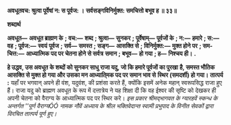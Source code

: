 **अवधूतवच: श्रुत्वा पूर्वेषां न: स पूर्वज: ।** **सर्वसङ्गविनिर्मुक्त: समचित्तो बभूव ह ॥ ३३॥** 

**शब्दार्थ** 

**अवधूत—** **अवधूत ब्राह्मण के** **; वच:—** **शब्द** **; श्रुत्वा—** **सुनकर** **; पूर्वेषाम्—** **पूर्वजों के** **; न:—** **हमारे** **; स:—** **वह** **; पूर्वज:—** **स्वयं** **पूर्वज** **; सर्व—** **समस्त** **; सङ्ग—** **आसक्ति से** **; विनिर्मुक्त:—** **मुक्त होने पर** **; सम-चित्त:—** **आध्यात्मिक पद पर चेतना होने से सर्वत्र** **समान** **; बभूव—** **हो गया** **; ह—** **निश्चय ही।** **.** 

**हे उद्धव, उस अवधूत के शब्दों को सुनकर साधु राजा यदु, जो कि हमारे पूर्वजों का पुरखा** **है, समस्त भौतिक आसक्ति से मुक्त हो गया और उसका मन आध्याति्मक पद पर समान भाव से** **स्थिर (समदर्शी) हो गया।** **तात्पर्य :** यहाँ पर भगवान् अपने ही वंश, यदुवंश, की प्रशंसा करते हैं, क्योंकि इसमें अनेक महान् स्वरूपसिद्ध राजा हुए हैं। राजा यदु को ब्राह्मण अवधूत के रूप में दत्तात्रेय ने यह शिक्षा दी कि वह ईश्वर की सृष्टि को देखकर ही अपनी चेतना को वैराग्य के आध्यात्मिक पद पर स्थिर करे। *इस प्रकार श्रीमद्भागवत के ग्यारहवें स्कन्ध के अन्तर्गत ''पूर्ण वैराग्यÓÓ नामक नौवें अध्याय के* *श्रील भक्तिवेदान्त स्वामी प्रभुपाद के विनीत सेवकों द्वारा विरचित तात्पर्य पूर्ण हुए।* 